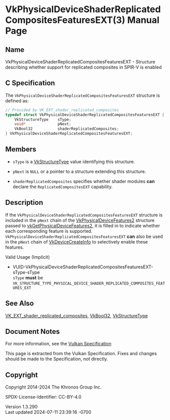 # VkPhysicalDeviceShaderReplicatedCompositesFeaturesEXT(3) Manual Page

## Name

VkPhysicalDeviceShaderReplicatedCompositesFeaturesEXT - Structure
describing whether support for replicated composites in SPIR-V is
enabled



## <a href="#_c_specification" class="anchor"></a>C Specification

The `VkPhysicalDeviceShaderReplicatedCompositesFeaturesEXT` structure is
defined as:

``` c
// Provided by VK_EXT_shader_replicated_composites
typedef struct VkPhysicalDeviceShaderReplicatedCompositesFeaturesEXT {
    VkStructureType    sType;
    void*              pNext;
    VkBool32           shaderReplicatedComposites;
} VkPhysicalDeviceShaderReplicatedCompositesFeaturesEXT;
```

## <a href="#_members" class="anchor"></a>Members

- `sType` is a [VkStructureType](https://registry.khronos.org/vulkan/specs/1.3-extensions/man/html/VkStructureType.html) value identifying
  this structure.

- `pNext` is `NULL` or a pointer to a structure extending this
  structure.

- <span id="features-shaderReplicatedComposites"></span>
  `shaderReplicatedComposites` specifies whether shader modules **can**
  declare the `ReplicatedCompositesEXT` capability.

## <a href="#_description" class="anchor"></a>Description

If the `VkPhysicalDeviceShaderReplicatedCompositesFeaturesEXT` structure
is included in the `pNext` chain of the
[VkPhysicalDeviceFeatures2](https://registry.khronos.org/vulkan/specs/1.3-extensions/man/html/VkPhysicalDeviceFeatures2.html) structure
passed to
[vkGetPhysicalDeviceFeatures2](https://registry.khronos.org/vulkan/specs/1.3-extensions/man/html/vkGetPhysicalDeviceFeatures2.html), it is
filled in to indicate whether each corresponding feature is supported.
`VkPhysicalDeviceShaderReplicatedCompositesFeaturesEXT` **can** also be
used in the `pNext` chain of
[VkDeviceCreateInfo](https://registry.khronos.org/vulkan/specs/1.3-extensions/man/html/VkDeviceCreateInfo.html) to selectively enable
these features.

Valid Usage (Implicit)

- <a
  href="#VUID-VkPhysicalDeviceShaderReplicatedCompositesFeaturesEXT-sType-sType"
  id="VUID-VkPhysicalDeviceShaderReplicatedCompositesFeaturesEXT-sType-sType"></a>
  VUID-VkPhysicalDeviceShaderReplicatedCompositesFeaturesEXT-sType-sType  
  `sType` **must** be
  `VK_STRUCTURE_TYPE_PHYSICAL_DEVICE_SHADER_REPLICATED_COMPOSITES_FEATURES_EXT`

## <a href="#_see_also" class="anchor"></a>See Also

[VK_EXT_shader_replicated_composites](https://registry.khronos.org/vulkan/specs/1.3-extensions/man/html/VK_EXT_shader_replicated_composites.html),
[VkBool32](https://registry.khronos.org/vulkan/specs/1.3-extensions/man/html/VkBool32.html), [VkStructureType](https://registry.khronos.org/vulkan/specs/1.3-extensions/man/html/VkStructureType.html)

## <a href="#_document_notes" class="anchor"></a>Document Notes

For more information, see the <a
href="https://registry.khronos.org/vulkan/specs/1.3-extensions/html/vkspec.html#VkPhysicalDeviceShaderReplicatedCompositesFeaturesEXT"
target="_blank" rel="noopener">Vulkan Specification</a>

This page is extracted from the Vulkan Specification. Fixes and changes
should be made to the Specification, not directly.

## <a href="#_copyright" class="anchor"></a>Copyright

Copyright 2014-2024 The Khronos Group Inc.

SPDX-License-Identifier: CC-BY-4.0

Version 1.3.290  
Last updated 2024-07-11 23:39:16 -0700
